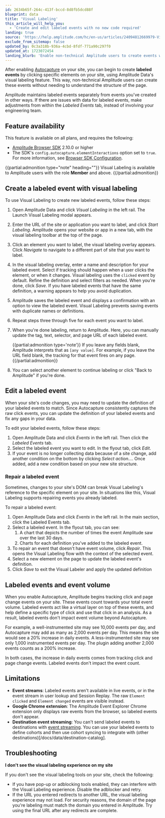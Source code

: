 ```yaml
---
id: 2634b65f-264c-413f-bccd-8d8fb5dcd88f
blueprint: data
title: 'Visual Labeling'
this_article_will_help_you:
  - 'Create and edit labeled events with no new code required'
landing: true
source: 'https://help.amplitude.com/hc/en-us/articles/24094812669979-Visual-Labeling-Quickly-create-no-code-events-from-your-site-s-existing-elements'
exclude_from_sitemap: false
updated_by: 0c3a318b-936a-4cbd-8fdf-771a90c297f0
updated_at: 1723072454
landing_blurb: 'Enable non-technical Amplitude users to create events with Visual Labeling.'
---
```

After enabling [Autocapture](/docs/data/autocapture) on your site, you can begin to create **labeled events** by clicking specific elements on your site, using Amplitude Data's visual labeling feature. This way, non-technical Amplitude users can create these events without needing to understand the structure of the page.

Amplitude maintains labeled events separately from events you've created in other ways. If there are issues with data for labeled events, make adjustments from within the _Labeled Events_ tab, instead of involving your engineering team.

## Feature availability
This feature is available on all plans, and requires the following:

* [Amplitude Browser SDK](/docs/sdks/analytics/browser/browser-sdk-2) 2.10.0 or higher
* The SDK's `config.autocapture.elementInteractions` option set to `true`. For more information, see [Browser SDK Configuration](/docs/sdks/analytics/browser/browser-sdk-2#configure-the-sdk).

{{partial:admonition type="note" heading=""}}
Visual Labeling is available to Amplitude users with the role **Member** and above.
{{/partial:admonition}}

## Create a labeled event with visual labeling

To use Visual Labeling to create new labeled events, follow these steps:

1. Open Amplitude Data and click *Visual Labeling* in the left rail. The Launch Visual Labeling modal appears.
2. Enter the URL of the site or application you want to label, and click *Start Labeling*. Amplitude opens your website or app in a new tab, with the visual labeling toolbar at the top of the page.
3. Click an element you want to label, the visual labeling overlay appears. Click *Navigate* to navigate to a different part of site that you want to label.
4. In the visual labeling overlay, enter a name and description for your labeled event. Select if tracking should happen when a user clicks the element, or when it changes. Visual labeling uses the `clicked` event by default. Refine the definition and select filters as needed. When you're done, click *Save*. If you have labeled events that have the same definition, a warning appears to help you avoid duplication.
5. Amplitude saves the labeled event and displays a confirmation with an option to view the labeled event. Visual Labeling prevents saving events with duplicate names or definitions.
6. Repeat steps three through five for each event you want to label.
7. When you're done labeling, return to Amplitude. Here, you can manually update the tag, text, selector, and page URL of each labeled event.

    {{partial:admonition type='note'}}
    If you leave any fields blank, Amplitude interprets that as `[any value]`. For example, if you leave the URL field blank, the tracking for that event fires on any page.
    {{/partial:admonition}}

8. You can select another element to continue labeling or click "Back to Amplitude" if you're done.

## Edit a labeled event

When your site's code changes, you may need to update the definition of your labeled events to match. Since Autocapture consistently captures the raw click events, you can update the definition of your labeled events and fix any gaps in your data.

To edit your labeled events, follow these steps:

1. Open Amplitude Data and click *Events* in the left rail. Then click the *Labeled Events* tab.
2. Select the labeled event you want to edit. In the flyout tab, click *Edit*.
3. If your event is no longer collecting data because of a site change, add another condition on the bottom by clicking *Select action...*. Once added, add a new condition based on your new site structure.

### Repair a labeled event

Sometimes, changes to your site's DOM can break Visual Labeling's reference to the specific element on your site. In situations like this, Visual Labeling supports repairing events you already labeled.

To repair a labeled event:

1. Open Amplitude Data and click *Events* in the left rail. In the main section, click the Labeled Events tab.
2. Select a labeled event. In the flyout tab, you can see:
   1. A chart that depicts the number of times the event Amplitude saw over the last 30 days.
   2. Charts for each definition you've added to the labeled event.
3. To repair an event that doesn't have event volume, click *Repair*. This opens the Visual Labeling flow with the context of the selected event. 
4. Select a new element on the page to update the labeled event's definition.
5. Click *Save* to exit the Visual Labeler and apply the updated definition

## Labeled events and event volume

When you enable Autocapture, Amplitude begins tracking click and page change events on your site. These events count towards your total event volume. Labeled events act like a virtual layer on top of these events, and help define a specific type of click and use that click in an analysis. As a result, labeled events don't impact event volume beyond Autocapture.

For example, a well-instrumented site may see 10,000 events per day, and Autocapture may add as many as 2,000 events per day. This means the site would see a 20% increase in daily events. A less-instrumented site may see only 1,000 instrumented events per day. The plugin adding another 2,000 events counts as a 200% increase.

In both cases, the increase in daily events comes from tracking click and page change events. Labeled events don't impact the event count.

## Limitations

* **Event streams**: Labeled events aren't available in live events, or in the event stream in user lookup and Session Replay. The raw `Element clicked` and `Element changed` events are visible instead.
* **Google Chrome extension**: The Amplitude Event Explorer Chrome extension only displays raw events from the browser, so labeled events don't appear.
* **Destination event streaming**: You can't send labeled events to destinations with [event streaming](/docs/data/destination-event-streaming-overview). You can use your labeled events to define cohorts and then use cohort syncing to integrate with (other destinations)[/docs/data/destination-catalog].

## Troubleshooting

**I don't see the visual labeling experience on my site**

If you don't see the visual labeling tools on your site, check the following:

* If you have pop-up or adblocking tools enabled, they can interfere with the Visual Labeling experience. Disable the adblocker and retry.
* If the URL you entered redirects to another URL, the visual labeling experience may not load. For security reasons, the domain of the page you're labeling must match the domain you entered in Amplitude. Try using the final URL after any redirects are complete.
